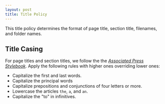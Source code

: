 ```yaml
---
layout: post
title: Title Policy
---
```


This title policy determines the format of page title, section title, filenames, and folder names.

## Title Casing

For page titles and section titles, we follow the the [_Associated Press Stylebook_](https://en.wikipedia.org/wiki/AP_Stylebook). Apply the following rules with higher ones overriding lower ones:

- Capitalize the first and last words.
- Capitalize the principal words
- Capitalize prepositions and conjunctions of four letters or more.
- Lowercase the articles `the`, `a`, and `an`.
- Capitalize the "to" in infinitives.
